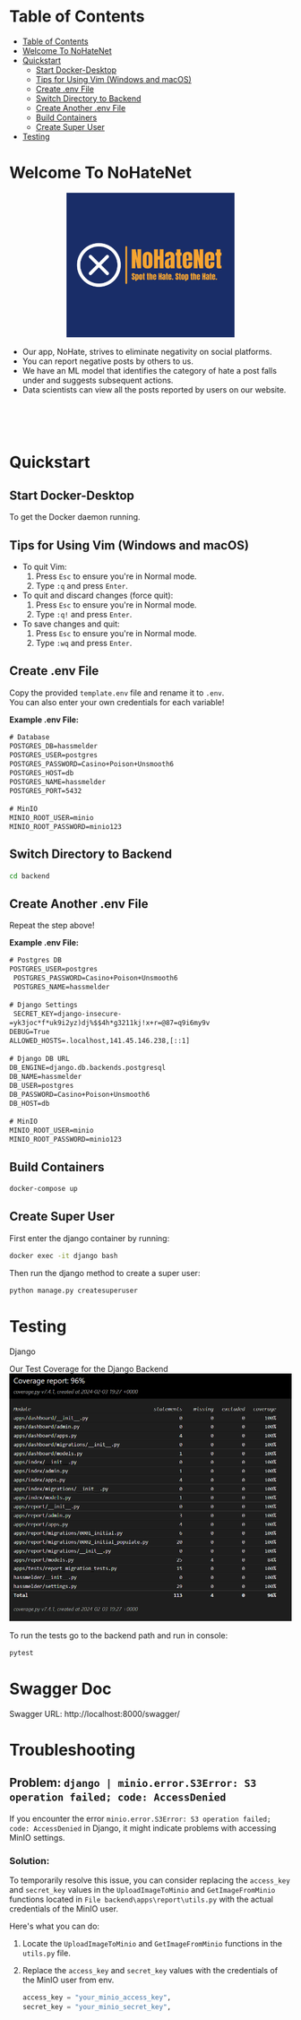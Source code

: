 # Table of Contents
- [Table of Contents](#table-of-contents)
- [Welcome To NoHateNet](#welcome-to-nohatenet)
- [Quickstart](#quickstart)
  - [Start Docker-Desktop](#start-docker-desktop)
  - [Tips for Using Vim (Windows and macOS)](#tips-for-using-vim-windows-and-macos)
  - [Create .env File](#create-env-file)
  - [Switch Directory to Backend](#switch-directory-to-backend)
  - [Create Another .env File](#create-another-env-file)
  - [Build Containers](#build-containers)
  - [Create Super User](#create-super-user)
- [Testing](#testing)


# Welcome To NoHateNet
<p align="center"><img src="frontend/public/assets/img/logo/blue-yellow-logo.png" width="300" alt="Logo"/></p>

- Our app, NoHate, strives to eliminate negativity on social platforms.
- You can report negative posts by others to us.
- We have an ML model that identifies the category of hate a post falls under and suggests subsequent actions.
- Data scientists can view all the posts reported by users on our website.

<br/>
<br/>
<br/>

# Quickstart

## Start Docker-Desktop
   To get the Docker daemon running.


## Tips for Using Vim (Windows and macOS)
   - To quit Vim:
     1. Press `Esc` to ensure you're in Normal mode.
     2. Type `:q` and press `Enter`.
   - To quit and discard changes (force quit):
     1. Press `Esc` to ensure you're in Normal mode.
     2. Type `:q!` and press `Enter`.
   - To save changes and quit:
     1. Press `Esc` to ensure you're in Normal mode.
     2. Type `:wq` and press `Enter`.

## Create .env File
   Copy the provided `template.env` file and rename it to `.env`. 
   <br/>You can also enter your own credentials for each variable!

   **Example .env File:**
   ```dotenv
   # Database
   POSTGRES_DB=hassmelder
   POSTGRES_USER=postgres
   POSTGRES_PASSWORD=Casino+Poison+Unsmooth6
   POSTGRES_HOST=db
   POSTGRES_NAME=hassmelder
   POSTGRES_PORT=5432

   # MinIO
   MINIO_ROOT_USER=minio
   MINIO_ROOT_PASSWORD=minio123
   ```

## Switch Directory to Backend
   ``` bash
   cd backend
   ```

## Create Another .env File
   Repeat the step above!

   **Example .env File:**
   ```dotenv
   # Postgres DB
   POSTGRES_USER=postgres
	POSTGRES_PASSWORD=Casino+Poison+Unsmooth6
	POSTGRES_NAME=hassmelder

   # Django Settings
	SECRET_KEY=django-insecure-=yk3joc*f*uk9i2yz)dj%$$4h*g3211kj!x+r=@87=q9i6my9v
   DEBUG=True
   ALLOWED_HOSTS=.localhost,141.45.146.238,[::1]

   # Django DB URL
   DB_ENGINE=django.db.backends.postgresql
   DB_NAME=hassmelder
   DB_USER=postgres
   DB_PASSWORD=Casino+Poison+Unsmooth6
   DB_HOST=db

   # MinIO
   MINIO_ROOT_USER=minio
   MINIO_ROOT_PASSWORD=minio123
   ```

## Build Containers 
   ``` bash
   docker-compose up
   ```

## Create Super User
   First enter the django container by running:
   ``` bash
   docker exec -it django bash 
   ```

   Then run the django method to create a super user:
   ``` bash
   python manage.py createsuperuser
   ```

# Testing

   Django
   <br/>

   Our Test Coverage for the Django Backend <br />
   <img src="test_coverage/Coverage_2024-02-03.png" width="600" alt="Test Coverage Django"/>

   To run the tests go to the backend path and run in console:
   ``` bash
   pytest
   ```
# Swagger Doc

   Swagger URL: http://localhost:8000/swagger/

# Troubleshooting

   ## Problem: `django | minio.error.S3Error: S3 operation failed; code: AccessDenied`

   If you encounter the error `minio.error.S3Error: S3 operation failed; code: AccessDenied` in Django, it might indicate problems with accessing MinIO settings.

   ### Solution:

   To temporarily resolve this issue, you can consider replacing the `access_key` and `secret_key` values in the `UploadImageToMinio` and `GetImageFromMinio` functions located in `File backend\apps\report\utils.py` with the actual credentials of the MinIO user.

   Here's what you can do:

   1. Locate the `UploadImageToMinio` and `GetImageFromMinio` functions in the `utils.py` file.

   2. Replace the `access_key` and `secret_key` values with the credentials of the MinIO user from env.

      ```python
      access_key = "your_minio_access_key",
      secret_key = "your_minio_secret_key",
